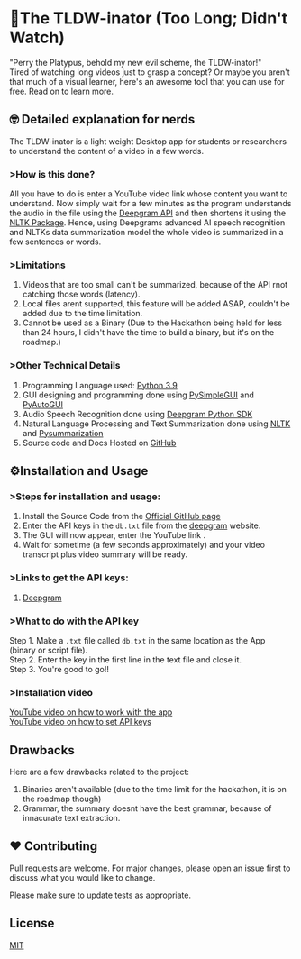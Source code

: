 # 🧪The TLDW-inator (Too Long; Didn't Watch)

"Perry the Platypus, behold my new evil scheme, the TLDW-inator!" \
Tired of watching long videos just to grasp a concept? Or maybe you aren't that much of a visual learner, here's an awesome tool that you can use for free. Read on to learn more.

## 🤓 Detailed explanation for nerds

The TLDW-inator is a light weight Desktop app for students or researchers to understand the content of a video in a few words. 

### >How is this done?
All you have to do is enter a YouTube video link whose content you want to understand. 
Now simply wait for a few minutes as the program understands the audio in the file using the [Deepgram API](https://deepgram.com/) and then shortens it using the [NLTK Package](https://www.nltk.org/). Hence, using Deepgrams advanced AI speech recognition and NLTKs data summarization model the whole video is summarized in a few sentences or words.

### >Limitations
1. Videos that are too small can't be summarized, because of the API rnot catching those words (latency).
2. Local files arent supported, this feature will be added ASAP, couldn't be added due to the time limitation.
3. Cannot be used as a Binary (Due to the Hackathon being held for less than 24 hours, I didn't have the time to build a binary, but it's on the roadmap.)

### >Other Technical Details
1. Programming Language used: [Python 3.9](https://www.python.org/)
2. GUI designing and programming done using [PySimpleGUI](https://pysimplegui.readthedocs.io/) and [PyAutoGUI](https://pyautogui.readthedocs.io/)
3. Audio Speech Recognition done using [Deepgram Python SDK](https://deepgram.com/)
4. Natural Language Processing and Text Summarization done using [NLTK](https://www.nltk.org/) and [Pysummarization](https://pypi.org/project/pysummarization/)
5. Source code and Docs Hosted on [GitHub](https://github.com/)


## ⚙️Installation and Usage
### >Steps for installation and usage:
1. Install the Source Code from the [Official GitHub page](https://github.com/therealcyber71/TL-DW-inator)
2. Enter the API keys in the `db.txt` file from the [deepgram](https://deepgram.com/) website.
3. The GUI will now appear, enter the YouTube link .
4. Wait for sometime (a few seconds approximately) and your video transcript plus video summary will be ready.

### >Links to get the API keys:
1. [Deepgram](https://console.deepgram.com/signup)

### >What to do with the API key
Step 1. Make a `.txt` file called `db.txt` in the same location as the App (binary or script file). \
Step 2. Enter the key in the first line in the text file and close it. \
Step 3. You're good to go!!

### >Installation video
[YouTube video on how to work with the app](https://youtu.be/pA92zUpsCmM) \
[YouTube video on how to set API keys](https://youtu.be/tWwGi7m6KwU)


## Drawbacks
Here are a few drawbacks related to the project:
1. Binaries aren't available (due to the time limit for the hackathon, it is on the roadmap though) 
2. Grammar, the summary doesnt have the best grammar, because of innacurate text extraction.


## ❤️ Contributing
Pull requests are welcome. For major changes, please open an issue first to discuss what you would like to change.

Please make sure to update tests as appropriate.

## License
[MIT](https://choosealicense.com/licenses/mit/)
